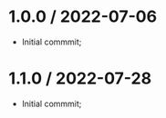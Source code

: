 1.0.0 / 2022-07-06
==================
 - Initial commmit;

 1.1.0 / 2022-07-28
==================
 - Initial commmit;
